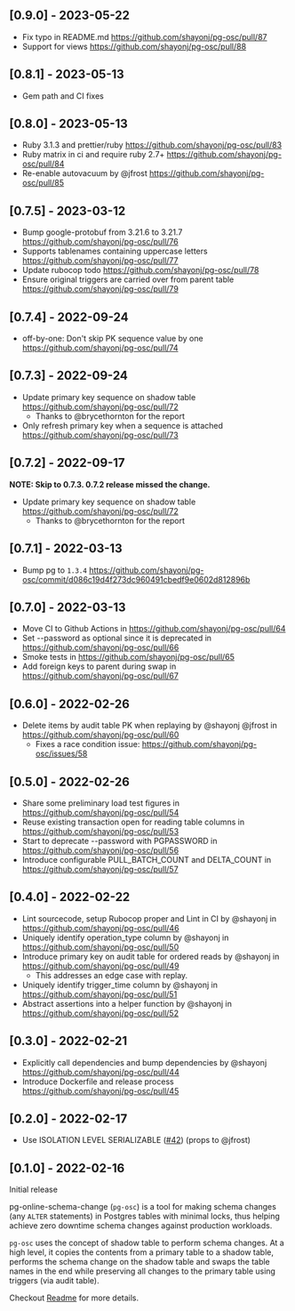## [0.9.0] - 2023-05-22

- Fix typo in README.md https://github.com/shayonj/pg-osc/pull/87
- Support for views https://github.com/shayonj/pg-osc/pull/88

## [0.8.1] - 2023-05-13

- Gem path and CI fixes

## [0.8.0] - 2023-05-13

- Ruby 3.1.3 and prettier/ruby https://github.com/shayonj/pg-osc/pull/83
- Ruby matrix in ci and require ruby 2.7+ https://github.com/shayonj/pg-osc/pull/84
- Re-enable autovacuum by @jfrost https://github.com/shayonj/pg-osc/pull/85

## [0.7.5] - 2023-03-12

- Bump google-protobuf from 3.21.6 to 3.21.7 https://github.com/shayonj/pg-osc/pull/76
- Supports tablenames containing uppercase letters https://github.com/shayonj/pg-osc/pull/77
- Update rubocop todo https://github.com/shayonj/pg-osc/pull/78
- Ensure original triggers are carried over from parent table https://github.com/shayonj/pg-osc/pull/79

## [0.7.4] - 2022-09-24

- off-by-one: Don't skip PK sequence value by one https://github.com/shayonj/pg-osc/pull/74

## [0.7.3] - 2022-09-24

- Update primary key sequence on shadow table https://github.com/shayonj/pg-osc/pull/72
  - Thanks to @brycethornton for the report
- Only refresh primary key when a sequence is attached https://github.com/shayonj/pg-osc/pull/73

## [0.7.2] - 2022-09-17

**NOTE: Skip to 0.7.3. 0.7.2 release missed the change.**

- Update primary key sequence on shadow table https://github.com/shayonj/pg-osc/pull/72
  - Thanks to @brycethornton for the report

## [0.7.1] - 2022-03-13

- Bump pg to `1.3.4` https://github.com/shayonj/pg-osc/commit/d086c19d4f273dc960491cbedf9e0602d812896b

## [0.7.0] - 2022-03-13

- Move CI to Github Actions in https://github.com/shayonj/pg-osc/pull/64
- Set --password as optional since it is deprecated in https://github.com/shayonj/pg-osc/pull/66
- Smoke tests in https://github.com/shayonj/pg-osc/pull/65
- Add foreign keys to parent during swap in https://github.com/shayonj/pg-osc/pull/67

## [0.6.0] - 2022-02-26

- Delete items by audit table PK when replaying by @shayonj @jfrost in https://github.com/shayonj/pg-osc/pull/60
  - Fixes a race condition issue: https://github.com/shayonj/pg-osc/issues/58

## [0.5.0] - 2022-02-26

- Share some preliminary load test figures in https://github.com/shayonj/pg-osc/pull/54
- Reuse existing transaction open for reading table columns in https://github.com/shayonj/pg-osc/pull/53
- Start to deprecate --password with PGPASSWORD in https://github.com/shayonj/pg-osc/pull/56
- Introduce configurable PULL_BATCH_COUNT and DELTA_COUNT in https://github.com/shayonj/pg-osc/pull/57

## [0.4.0] - 2022-02-22

- Lint sourcecode, setup Rubocop proper and Lint in CI by @shayonj in https://github.com/shayonj/pg-osc/pull/46
- Uniquely identify operation_type column by @shayonj in https://github.com/shayonj/pg-osc/pull/50
- Introduce primary key on audit table for ordered reads by @shayonj in https://github.com/shayonj/pg-osc/pull/49
  - This addresses an edge case with replay.
- Uniquely identify trigger_time column by @shayonj in https://github.com/shayonj/pg-osc/pull/51
- Abstract assertions into a helper function by @shayonj in https://github.com/shayonj/pg-osc/pull/52

## [0.3.0] - 2022-02-21

- Explicitly call dependencies and bump dependencies by @shayonj https://github.com/shayonj/pg-osc/pull/44
- Introduce Dockerfile and release process https://github.com/shayonj/pg-osc/pull/45

## [0.2.0] - 2022-02-17

- Use ISOLATION LEVEL SERIALIZABLE ([#42](https://github.com/shayonj/pg-osc/pull/42)) (props to @jfrost)

## [0.1.0] - 2022-02-16

Initial release

pg-online-schema-change (`pg-osc`) is a tool for making schema changes (any `ALTER` statements) in Postgres tables with minimal locks, thus helping achieve zero downtime schema changes against production workloads.

`pg-osc` uses the concept of shadow table to perform schema changes. At a high level, it copies the contents from a primary table to a shadow table, performs the schema change on the shadow table and swaps the table names in the end while preserving all changes to the primary table using triggers (via audit table).

Checkout [Readme](https://github.com/shayonj/pg-osc#readme) for more details.
